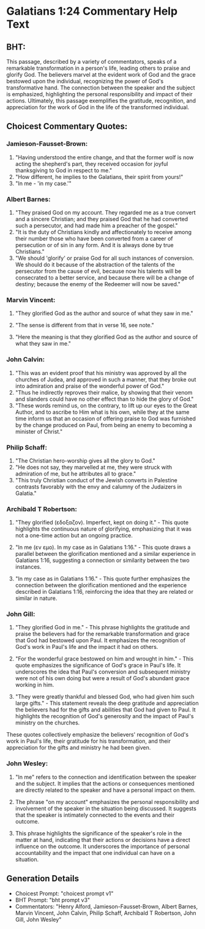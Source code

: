 # Galatians 1:24 Commentary Help Text

## BHT:
This passage, described by a variety of commentators, speaks of a remarkable transformation in a person's life, leading others to praise and glorify God. The believers marvel at the evident work of God and the grace bestowed upon the individual, recognizing the power of God's transformative hand. The connection between the speaker and the subject is emphasized, highlighting the personal responsibility and impact of their actions. Ultimately, this passage exemplifies the gratitude, recognition, and appreciation for the work of God in the life of the transformed individual.

## Choicest Commentary Quotes:
### Jamieson-Fausset-Brown:
1. "Having understood the entire change, and that the former wolf is now acting the shepherd's part, they received occasion for joyful thanksgiving to God in respect to me."
2. "How different, he implies to the Galatians, their spirit from yours!"
3. "In me - 'in my case.'"

### Albert Barnes:
1. "They praised God on my account. They regarded me as a true convert and a sincere Christian; and they praised God that he had converted such a persecutor, and had made him a preacher of the gospel."
2. "It is the duty of Christians kindly and affectionately to receive among their number those who have been converted from a career of persecution or of sin in any form. And it is always done by true Christians."
3. "We should 'glorify' or praise God for all such instances of conversion. We should do it because of the abstraction of the talents of the persecutor from the cause of evil, because now his talents will be consecrated to a better service, and because there will be a change of destiny; because the enemy of the Redeemer will now be saved."

### Marvin Vincent:
1. "They glorified God as the author and source of what they saw in me."

2. "The sense is different from that in verse 16, see note."

3. "Here the meaning is that they glorified God as the author and source of what they saw in me."

### John Calvin:
1. "This was an evident proof that his ministry was approved by all the churches of Judea, and approved in such a manner, that they broke out into admiration and praise of the wonderful power of God."
2. "Thus he indirectly reproves their malice, by showing that their venom and slanders could have no other effect than to hide the glory of God."
3. "These words remind us, on the contrary, to lift up our eyes to the Great Author, and to ascribe to Him what is his own, while they at the same time inform us that an occasion of offering praise to God was furnished by the change produced on Paul, from being an enemy to becoming a minister of Christ."

### Philip Schaff:
1. "The Christian hero-worship gives all the glory to God."
2. "He does not say, they marvelled at me, they were struck with admiration of me, but he attributes all to grace."
3. "This truly Christian conduct of the Jewish converts in Palestine contrasts favorably with the envy and calumny of the Judaizers in Galatia."

### Archibald T Robertson:
1. "They glorified (εδοξαζον). Imperfect, kept on doing it." - This quote highlights the continuous nature of glorifying, emphasizing that it was not a one-time action but an ongoing practice.

2. "In me (εν εμο). In my case as in Galatians 1:16." - This quote draws a parallel between the glorification mentioned and a similar experience in Galatians 1:16, suggesting a connection or similarity between the two instances.

3. "In my case as in Galatians 1:16." - This quote further emphasizes the connection between the glorification mentioned and the experience described in Galatians 1:16, reinforcing the idea that they are related or similar in nature.

### John Gill:
1. "They glorified God in me." - This phrase highlights the gratitude and praise the believers had for the remarkable transformation and grace that God had bestowed upon Paul. It emphasizes the recognition of God's work in Paul's life and the impact it had on others.

2. "For the wonderful grace bestowed on him and wrought in him." - This quote emphasizes the significance of God's grace in Paul's life. It underscores the idea that Paul's conversion and subsequent ministry were not of his own doing but were a result of God's abundant grace working in him.

3. "They were greatly thankful and blessed God, who had given him such large gifts." - This statement reveals the deep gratitude and appreciation the believers had for the gifts and abilities that God had given to Paul. It highlights the recognition of God's generosity and the impact of Paul's ministry on the churches.

These quotes collectively emphasize the believers' recognition of God's work in Paul's life, their gratitude for his transformation, and their appreciation for the gifts and ministry he had been given.

### John Wesley:
1. "In me" refers to the connection and identification between the speaker and the subject. It implies that the actions or consequences mentioned are directly related to the speaker and have a personal impact on them.

2. The phrase "on my account" emphasizes the personal responsibility and involvement of the speaker in the situation being discussed. It suggests that the speaker is intimately connected to the events and their outcome.

3. This phrase highlights the significance of the speaker's role in the matter at hand, indicating that their actions or decisions have a direct influence on the outcome. It underscores the importance of personal accountability and the impact that one individual can have on a situation.


## Generation Details
- Choicest Prompt: "choicest prompt v1"
- BHT Prompt: "bht prompt v3"
- Commentators: "Henry Alford, Jamieson-Fausset-Brown, Albert Barnes, Marvin Vincent, John Calvin, Philip Schaff, Archibald T Robertson, John Gill, John Wesley"

